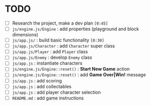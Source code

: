 # TODO

 * [ ] Research the project, make a dev plan `[0:45]`
 * [ ] `js/engine.js/Engine` : add properties (playground and block dimensions)
 * [ ] `js/app.js/` : build basic functionality `[0:30]`
 * [ ] `js/app.js/Character` : add `Character` super class
 * [ ] `js/app.js/Player` : add `Player` class
 * [ ] `js/app.js/Enemy` : develop `Enemy` class
 * [ ] `js/app.js` : instantiate characters
 * [ ] `js/engine.js/Engine::reset()` : **Start New Game** action
 * [ ] `js/engine.js/Engine::reset()` : add **Game Over|Win!** message
 * [ ] `js/app.js` : add scoring
 * [ ] `js/app.js` : add collectables
 * [ ] `js/app.js` : add player character selection
 * [ ] `README.md` : add game instructions